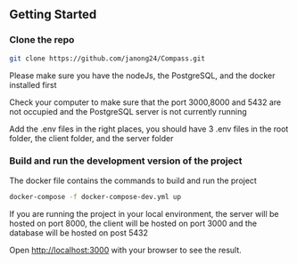 ## Getting Started

### Clone the repo
```bash 
git clone https://github.com/janong24/Compass.git
```

Please make sure you have the nodeJs, the PostgreSQL, and the docker installed first  

Check your computer to make sure that the port 3000,8000 and 5432 are not occupied and the PostgreSQL server is not currently running  

Add the .env files in the right places, you should have 3 .env files in the root folder, the client folder, and the server folder

### Build and run the development version of the project

The docker file contains the commands to build and run the project  

```bash
docker-compose -f docker-compose-dev.yml up
```
If you are running the project in your local environment, the server will be hosted on port 8000, the client will be hosted on port 3000 and the database will be hosted on post 5432  

Open [http://localhost:3000](http://localhost:3000) with your browser to see the result.

